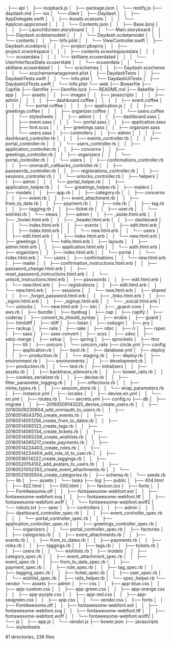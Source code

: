 .
├── api
│   ├── loopback.js
│   ├── package.json
│   └── restify.js
├── daydash.md
├── ios
│   └── client
│       ├── Daydash
│       │   ├── AppDelegate.swift
│       │   ├── Assets.xcassets
│       │   │   └── AppIcon.appiconset
│       │   │       └── Contents.json
│       │   ├── Base.lproj
│       │   │   ├── LaunchScreen.storyboard
│       │   │   └── Main.storyboard
│       │   ├── Daydash.xcdatamodeld
│       │   │   └── Daydash.xcdatamodel
│       │   │       └── contents
│       │   ├── Info.plist
│       │   └── ViewController.swift
│       ├── Daydash.xcodeproj
│       │   ├── project.pbxproj
│       │   ├── project.xcworkspace
│       │   │   ├── contents.xcworkspacedata
│       │   │   └── xcuserdata
│       │   │       └── skilllane.xcuserdatad
│       │   │           └── UserInterfaceState.xcuserstate
│       │   └── xcuserdata
│       │       └── skilllane.xcuserdatad
│       │           └── xcschemes
│       │               ├── Daydash.xcscheme
│       │               └── xcschememanagement.plist
│       ├── DaydashTests
│       │   ├── DaydashTests.swift
│       │   └── Info.plist
│       └── DaydashUITests
│           ├── DaydashUITests.swift
│           └── Info.plist
└── web
    ├── Bowerfile
    ├── Capfile
    ├── Gemfile
    ├── Gemfile.lock
    ├── README.md
    ├── Rakefile
    ├── app
    │   ├── assets
    │   │   ├── images
    │   │   ├── javascripts
    │   │   │   ├── admin
    │   │   │   │   ├── dashboard.coffee
    │   │   │   │   ├── event.coffee
    │   │   │   │   └── portal.coffee
    │   │   │   ├── application.js
    │   │   │   ├── greetings.coffee
    │   │   │   ├── organizer.coffee
    │   │   │   └── users.coffee
    │   │   └── stylesheets
    │   │       ├── admin
    │   │       │   ├── dashboard.sass
    │   │       │   ├── event.sass
    │   │       │   └── portal.sass
    │   │       ├── application.sass
    │   │       ├── font.scss
    │   │       ├── greetings.sass
    │   │       ├── organizer.sass
    │   │       └── users.sass
    │   ├── controllers
    │   │   ├── admin
    │   │   │   ├── dashboard_controller.rb
    │   │   │   ├── events_controller.rb
    │   │   │   ├── portal_controller.rb
    │   │   │   └── users_controller.rb
    │   │   ├── application_controller.rb
    │   │   ├── concerns
    │   │   ├── greetings_controller.rb
    │   │   ├── organizers
    │   │   │   └── portal_controller.rb
    │   │   └── users
    │   │       ├── confirmations_controller.rb
    │   │       ├── omniauth_callbacks_controller.rb
    │   │       ├── passwords_controller.rb
    │   │       ├── registrations_controller.rb
    │   │       ├── sessions_controller.rb
    │   │       └── unlocks_controller.rb
    │   ├── helpers
    │   │   ├── admin
    │   │   │   └── portal_helper.rb
    │   │   ├── application_helper.rb
    │   │   └── greetings_helper.rb
    │   ├── mailers
    │   ├── models
    │   │   ├── app.rb
    │   │   ├── category.rb
    │   │   ├── concerns
    │   │   ├── event.rb
    │   │   ├── event_attachment.rb
    │   │   ├── from_to_date.rb
    │   │   ├── payment.rb
    │   │   ├── role.rb
    │   │   ├── tag.rb
    │   │   ├── tagging.rb
    │   │   ├── ticket.rb
    │   │   ├── user.rb
    │   │   └── wishlist.rb
    │   └── views
    │       ├── admin
    │       │   ├── _aside.html.erb
    │       │   ├── _footer.html.erb
    │       │   ├── _header.html.erb
    │       │   ├── dashboard
    │       │   │   └── index.html.erb
    │       │   ├── events
    │       │   │   ├── edit.html.erb
    │       │   │   ├── index.html.erb
    │       │   │   └── new.html.erb
    │       │   └── users
    │       │       ├── edit.html.erb
    │       │       ├── index.html.erb
    │       │       └── new.html.erb
    │       ├── greetings
    │       │   └── hello.html.erb
    │       ├── layouts
    │       │   ├── admin.html.erb
    │       │   ├── application.html.erb
    │       │   └── auth.html.erb
    │       ├── organizers
    │       │   ├── index.html.erb
    │       │   └── portal
    │       │       └── index.html.erb
    │       └── users
    │           ├── confirmations
    │           │   └── new.html.erb
    │           ├── mailer
    │           │   ├── confirmation_instructions.html.erb
    │           │   ├── password_change.html.erb
    │           │   ├── reset_password_instructions.html.erb
    │           │   └── unlock_instructions.html.erb
    │           ├── passwords
    │           │   ├── edit.html.erb
    │           │   └── new.html.erb
    │           ├── registrations
    │           │   ├── edit.html.erb
    │           │   └── new.html.erb
    │           ├── sessions
    │           │   └── new.html.erb
    │           ├── shared
    │           │   ├── _forgot_password.html.erb
    │           │   ├── _links.html.erb
    │           │   ├── _signin.html.erb
    │           │   ├── _signup.html.erb
    │           │   └── _social.html.erb
    │           └── unlocks
    │               └── new.html.erb
    ├── bin
    │   ├── _guard-core
    │   ├── aws.rb
    │   ├── bundle
    │   ├── byebug
    │   ├── cap
    │   ├── capify
    │   ├── coderay
    │   ├── convert_to_should_syntax
    │   ├── erubis
    │   ├── guard
    │   ├── htmldiff
    │   ├── ldiff
    │   ├── listen
    │   ├── nokogiri
    │   ├── pry
    │   ├── rackup
    │   ├── rails
    │   ├── rake
    │   ├── rdoc
    │   ├── ri
    │   ├── rspec
    │   ├── sass
    │   ├── sass-convert
    │   ├── scss
    │   ├── sdoc
    │   ├── sdoc-merge
    │   ├── setup
    │   ├── spring
    │   ├── sprockets
    │   ├── thor
    │   ├── tilt
    │   ├── unicorn
    │   └── unicorn_rails
    ├── circle.yml
    ├── config
    │   ├── application.rb
    │   ├── boot.rb
    │   ├── database.yml
    │   ├── deploy
    │   │   ├── production.rb
    │   │   └── staging.rb
    │   ├── deploy.rb
    │   ├── environment.rb
    │   ├── environments
    │   │   ├── development.rb
    │   │   ├── production.rb
    │   │   └── test.rb
    │   ├── initializers
    │   │   ├── assets.rb
    │   │   ├── backtrace_silencers.rb
    │   │   ├── bower_rails.rb
    │   │   ├── cookies_serializer.rb
    │   │   ├── devise.rb
    │   │   ├── filter_parameter_logging.rb
    │   │   ├── inflections.rb
    │   │   ├── mime_types.rb
    │   │   ├── session_store.rb
    │   │   └── wrap_parameters.rb
    │   ├── instance.yml
    │   ├── locales
    │   │   ├── devise.en.yml
    │   │   └── en.yml
    │   ├── routes.rb
    │   └── secrets.yml
    ├── config.ru
    ├── db
    │   ├── migrate
    │   │   ├── 20160509143225_devise_create_users.rb
    │   │   ├── 20160509230604_add_omniauth_to_users.rb
    │   │   ├── 20160514043750_create_events.rb
    │   │   ├── 20160514051256_create_from_to_dates.rb
    │   │   ├── 20160514065123_create_tags.rb
    │   │   ├── 20160514065134_create_tickets.rb
    │   │   ├── 20160514065208_create_wishlists.rb
    │   │   ├── 20160514065217_create_payments.rb
    │   │   ├── 20160514224403_create_roles.rb
    │   │   ├── 20160514224404_add_role_id_to_user.rb
    │   │   ├── 20160518014227_create_taggings.rb
    │   │   ├── 20160520154102_add_avatars_to_users.rb
    │   │   ├── 20160521002353_create_event_attachments.rb
    │   │   └── 20160521005504_create_categories.rb
    │   ├── schema.rb
    │   └── seeds.rb
    ├── lib
    │   ├── assets
    │   └── tasks
    ├── log
    ├── public
    │   ├── 404.html
    │   ├── 422.html
    │   ├── 500.html
    │   ├── favicon.ico
    │   ├── fonts
    │   │   ├── FontAwesome.otf
    │   │   ├── fontawesome-webfont.eot
    │   │   ├── fontawesome-webfont.svg
    │   │   ├── fontawesome-webfont.ttf
    │   │   ├── fontawesome-webfont.woff
    │   │   └── fontawesome-webfont.woff2
    │   └── robots.txt
    ├── spec
    │   ├── controllers
    │   │   ├── admin
    │   │   │   ├── dashboard_controller_spec.rb
    │   │   │   ├── event_controller_spec.rb
    │   │   │   └── portal_controller_spec.rb
    │   │   ├── application_controller_spec.rb
    │   │   ├── greetings_controller_spec.rb
    │   │   └── organizers
    │   │       └── portal_controller_spec.rb
    │   ├── factories
    │   │   ├── categories.rb
    │   │   ├── event_attachments.rb
    │   │   ├── events.rb
    │   │   ├── from_to_dates.rb
    │   │   ├── payments.rb
    │   │   ├── roles.rb
    │   │   ├── taggings.rb
    │   │   ├── tags.rb
    │   │   ├── tickets.rb
    │   │   ├── users.rb
    │   │   └── wishlists.rb
    │   ├── models
    │   │   ├── category_spec.rb
    │   │   ├── event_attachment_spec.rb
    │   │   ├── event_spec.rb
    │   │   ├── from_to_date_spec.rb
    │   │   ├── payment_spec.rb
    │   │   ├── role_spec.rb
    │   │   ├── tag_spec.rb
    │   │   ├── tagging_spec.rb
    │   │   ├── ticket_spec.rb
    │   │   ├── user_spec.rb
    │   │   └── wishlist_spec.rb
    │   ├── rails_helper.rb
    │   └── spec_helper.rb
    └── vendor
        └── assets
            ├── admin
            │   ├── css
            │   │   ├── app-blue.css
            │   │   ├── app-custom.css
            │   │   ├── app-green.css
            │   │   ├── app-orange.css
            │   │   ├── app-purple.css
            │   │   ├── app-red.css
            │   │   ├── app-seagreen.css
            │   │   ├── app.css
            │   │   └── vendor.css
            │   ├── fonts
            │   │   ├── FontAwesome.otf
            │   │   ├── fontawesome-webfont.eot
            │   │   ├── fontawesome-webfont.svg
            │   │   ├── fontawesome-webfont.ttf
            │   │   ├── fontawesome-webfont.woff
            │   │   └── fontawesome-webfont.woff2
            │   └── js
            │       ├── app.js
            │       └── vendor.js
            ├── bower.json
            ├── javascripts
            └── stylesheets

81 directories, 236 files
